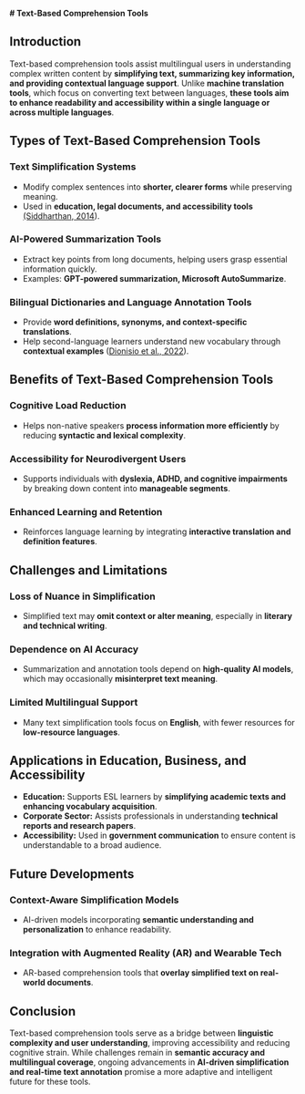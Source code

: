 **\# Text-Based Comprehension Tools**

## **Introduction**

Text-based comprehension tools assist multilingual users in understanding complex written content by **simplifying text, summarizing key information, and providing contextual language support**. Unlike **machine translation tools**, which focus on converting text between languages, **these tools aim to enhance readability and accessibility within a single language or across multiple languages**.

## **Types of Text-Based Comprehension Tools**

### **Text Simplification Systems**

* Modify complex sentences into **shorter, clearer forms** while preserving meaning.  
* Used in **education, legal documents, and accessibility tools** [(Siddharthan, 2014](https://citeseerx.ist.psu.edu/document?repid=rep1&type=pdf&doi=8a30f16ed3a83734c4ec087191401a8f241aa3a9)).

### **AI-Powered Summarization Tools**

* Extract key points from long documents, helping users grasp essential information quickly.  
* Examples: **GPT-powered summarization, Microsoft AutoSummarize**.

### **Bilingual Dictionaries and Language Annotation Tools**

* Provide **word definitions, synonyms, and context-specific translations**.  
* Help second-language learners understand new vocabulary through **contextual examples** ([Dionisio et al., 2022](https://www.researchgate.net/publication/362036405_Vocabulary_Acquisition_and_Learning_Strategies_in_Second_Language_Learning_A_Review_Paper)).

## **Benefits of Text-Based Comprehension Tools**

### **Cognitive Load Reduction**

* Helps non-native speakers **process information more efficiently** by reducing **syntactic and lexical complexity**.

### **Accessibility for Neurodivergent Users**

* Supports individuals with **dyslexia, ADHD, and cognitive impairments** by breaking down content into **manageable segments**.

### **Enhanced Learning and Retention**

* Reinforces language learning by integrating **interactive translation and definition features**.

## **Challenges and Limitations**

### **Loss of Nuance in Simplification**

* Simplified text may **omit context or alter meaning**, especially in **literary and technical writing**.

### **Dependence on AI Accuracy**

* Summarization and annotation tools depend on **high-quality AI models**, which may occasionally **misinterpret text meaning**.

### **Limited Multilingual Support**

* Many text simplification tools focus on **English**, with fewer resources for **low-resource languages**.

## **Applications in Education, Business, and Accessibility**

* **Education:** Supports ESL learners by **simplifying academic texts and enhancing vocabulary acquisition**.  
* **Corporate Sector:** Assists professionals in understanding **technical reports and research papers**.  
* **Accessibility:** Used in **government communication** to ensure content is understandable to a broad audience.

## **Future Developments**

### **Context-Aware Simplification Models**

* AI-driven models incorporating **semantic understanding and personalization** to enhance readability.

### **Integration with Augmented Reality (AR) and Wearable Tech**

* AR-based comprehension tools that **overlay simplified text on real-world documents**.

## **Conclusion**

Text-based comprehension tools serve as a bridge between **linguistic complexity and user understanding**, improving accessibility and reducing cognitive strain. While challenges remain in **semantic accuracy and multilingual coverage**, ongoing advancements in **AI-driven simplification and real-time text annotation** promise a more adaptive and intelligent future for these tools.

